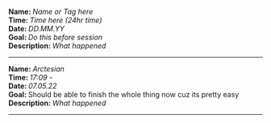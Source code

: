 <strong>Name: </strong><em>Name or Tag here</em> 
<br>
<strong>Time: </strong>  <em>Time here (24hr time)</em> 
<br>
<strong>Date: </strong>  <em>DD.MM.YY</em> 
<br>
<strong>Goal: </strong> <em>Do this before session </em>
<br>
<strong>Description: </strong> <em>What happened</em>

<hr>

<strong>Name: </strong><em>Arctesian</em> 
<br>
<strong>Time: </strong>  <em>17:09 - </em> 
<br>
<strong>Date: </strong>  <em>07.05.22</em> 
<br>
<strong>Goal: </strong> Should be able to finish the whole thing now cuz its pretty easy
<br>
<strong>Description: </strong> <em>What happened</em>

<hr>
